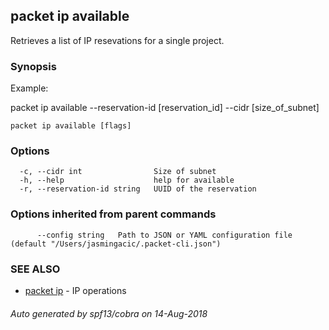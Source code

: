 ## packet ip available

Retrieves a list of IP resevations for a single project.

### Synopsis

Example:

packet ip available --reservation-id [reservation_id] --cidr [size_of_subnet]

  

```
packet ip available [flags]
```

### Options

```
  -c, --cidr int                Size of subnet
  -h, --help                    help for available
  -r, --reservation-id string   UUID of the reservation
```

### Options inherited from parent commands

```
      --config string   Path to JSON or YAML configuration file (default "/Users/jasmingacic/.packet-cli.json")
```

### SEE ALSO

* [packet ip](packet_ip.md)	 - IP operations

###### Auto generated by spf13/cobra on 14-Aug-2018
